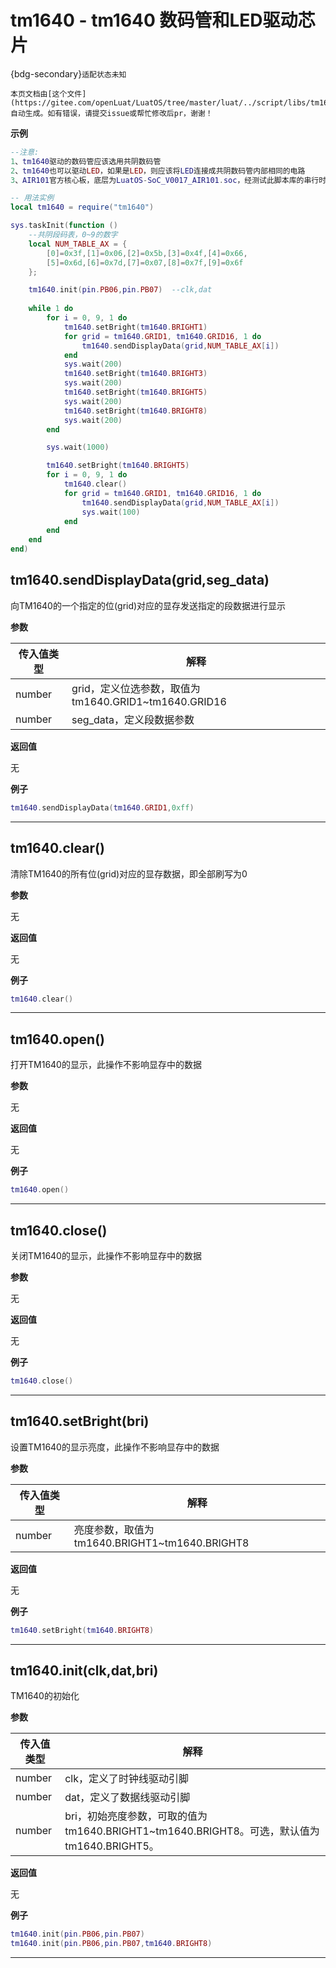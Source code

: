 # tm1640 - tm1640 数码管和LED驱动芯片

{bdg-secondary}`适配状态未知`

```{note}
本页文档由[这个文件](https://gitee.com/openLuat/LuatOS/tree/master/luat/../script/libs/tm1640.lua)自动生成。如有错误，请提交issue或帮忙修改后pr，谢谢！
```


**示例**

```lua
--注意:
1、tm1640驱动的数码管应该选用共阴数码管
2、tm1640也可以驱动LED，如果是LED，则应该将LED连接成共阴数码管内部相同的电路
3、AIR101官方核心板，底层为LuatOS-SoC_V0017_AIR101.soc，经测试此脚本库的串行时钟频率为20KHz

-- 用法实例
local tm1640 = require("tm1640")

sys.taskInit(function ()
    --共阴段码表，0~9的数字
    local NUM_TABLE_AX = {
        [0]=0x3f,[1]=0x06,[2]=0x5b,[3]=0x4f,[4]=0x66,
        [5]=0x6d,[6]=0x7d,[7]=0x07,[8]=0x7f,[9]=0x6f
    };   

    tm1640.init(pin.PB06,pin.PB07)  --clk,dat
    
    while 1 do
        for i = 0, 9, 1 do
            tm1640.setBright(tm1640.BRIGHT1)
            for grid = tm1640.GRID1, tm1640.GRID16, 1 do
                tm1640.sendDisplayData(grid,NUM_TABLE_AX[i])
            end
            sys.wait(200)
            tm1640.setBright(tm1640.BRIGHT3)
            sys.wait(200)
            tm1640.setBright(tm1640.BRIGHT5)
            sys.wait(200)
            tm1640.setBright(tm1640.BRIGHT8)
            sys.wait(200)
        end

        sys.wait(1000)

        tm1640.setBright(tm1640.BRIGHT5)
        for i = 0, 9, 1 do
            tm1640.clear()
            for grid = tm1640.GRID1, tm1640.GRID16, 1 do
                tm1640.sendDisplayData(grid,NUM_TABLE_AX[i])
                sys.wait(100)
            end
        end
    end
end)

```

## tm1640.sendDisplayData(grid,seg_data)



向TM1640的一个指定的位(grid)对应的显存发送指定的段数据进行显示

**参数**

|传入值类型|解释|
|-|-|
|number|grid，定义位选参数，取值为tm1640.GRID1~tm1640.GRID16|
|number|seg_data，定义段数据参数|

**返回值**

无

**例子**

```lua
tm1640.sendDisplayData(tm1640.GRID1,0xff)

```

---

## tm1640.clear()



清除TM1640的所有位(grid)对应的显存数据，即全部刷写为0

**参数**

无

**返回值**

无

**例子**

```lua
tm1640.clear()

```

---

## tm1640.open()



打开TM1640的显示，此操作不影响显存中的数据

**参数**

无

**返回值**

无

**例子**

```lua
tm1640.open()

```

---

## tm1640.close()



关闭TM1640的显示，此操作不影响显存中的数据

**参数**

无

**返回值**

无

**例子**

```lua
tm1640.close()

```

---

## tm1640.setBright(bri)



设置TM1640的显示亮度，此操作不影响显存中的数据

**参数**

|传入值类型|解释|
|-|-|
|number|亮度参数，取值为tm1640.BRIGHT1~tm1640.BRIGHT8|

**返回值**

无

**例子**

```lua
tm1640.setBright(tm1640.BRIGHT8)

```

---

## tm1640.init(clk,dat,bri)



TM1640的初始化

**参数**

|传入值类型|解释|
|-|-|
|number|clk，定义了时钟线驱动引脚|
|number|dat，定义了数据线驱动引脚|
|number|bri，初始亮度参数，可取的值为tm1640.BRIGHT1~tm1640.BRIGHT8。可选，默认值为tm1640.BRIGHT5。|

**返回值**

无

**例子**

```lua
tm1640.init(pin.PB06,pin.PB07)
tm1640.init(pin.PB06,pin.PB07,tm1640.BRIGHT8)

```

---

